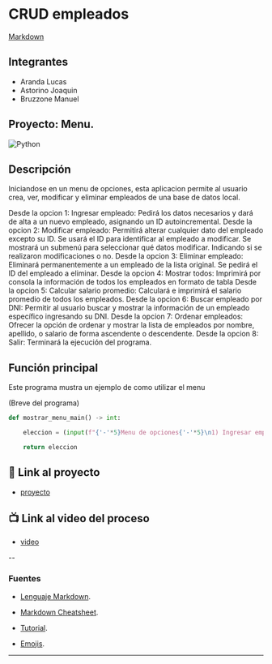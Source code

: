 # CRUD empleados
[Markdown](https://upload.wikimedia.org/wikipedia/commons/thumb/4/48/Markdown-mark.svg/1200px-Markdown-mark.svg.png)


## Integrantes 
- Aranda Lucas
- Astorino Joaquin
- Bruzzone Manuel


## Proyecto: Menu.
![Python](https://prepbytes-misc-images.s3.ap-south-1.amazonaws.com/assets/1678343815563-CRUD%20Operations%20in%20python.jpg)


## Descripción
Iniciandose en un menu de opciones, esta aplicacion permite al usuario crea, ver, modificar y eliminar empleados de una base de datos local.

Desde la opcion 1: Ingresar empleado: Pedirá los datos necesarios y dará de alta a un nuevo empleado, asignando un ID autoincremental.
Desde la opcion 2: Modificar empleado: Permitirá alterar cualquier dato del empleado excepto su ID. Se usará el ID para identificar al empleado a modificar. Se mostrará un submenú para seleccionar qué datos modificar. Indicando si se realizaron modificaciones o no.
Desde la opcion 3: Eliminar empleado: Eliminará permanentemente a un empleado de la lista original. Se pedirá el ID del empleado a eliminar. 
Desde la opcion 4: Mostrar todos: Imprimirá por consola la información de todos los empleados en formato de tabla
Desde la opcion 5: Calcular salario promedio: Calculará e imprimirá el salario promedio de todos los empleados.
Desde la opcion 6: Buscar empleado por DNI: Permitir al usuario buscar y mostrar la información de un empleado específico ingresando su DNI.
Desde la opcion 7: Ordenar empleados: Ofrecer la opción de ordenar y mostrar la lista de empleados por nombre, apellido, o salario de forma ascendente o descendente.
Desde la opcion 8: Salir: Terminará la ejecución del programa. 

## Función principal
Este programa mustra un ejemplo de como utilizar el menu

(Breve del programa)

~~~ Python (lenguaje en el que esta escrito)
def mostrar_menu_main() -> int:

    eleccion = (input(f"{'-'*5}Menu de opciones{'-'*5}\n1) Ingresar empleado\n2) Modificar empleado\n3) Eliminar empleado\n4) Mostrar todos\n5) Calcular salario promedio\n6) Buscar empleados por DNI\n7) Ordenar empleados\n8) Salir\n{'-'*5}\nSu eleccion: "))

    return eleccion

~~~

## :snake: Link al proyecto
- [proyecto](https://onlinegdb.com/fcNCi3bCN)
## :tv: Link al video del proceso
- [video](-)

--
### Fuentes

- [Lenguaje Markdown](https://markdown.es/sintaxis-markdown/#linkauto).

- [Markdown Cheatsheet](https://github.com/adam-p/markdown-here/wiki/Markdown-Cheatsheet).

- [Tutorial](https://youtu.be/EdJixU5IDgQ).

- [Emojis](https://gist.github.com/rxaviers/7360908).

---






